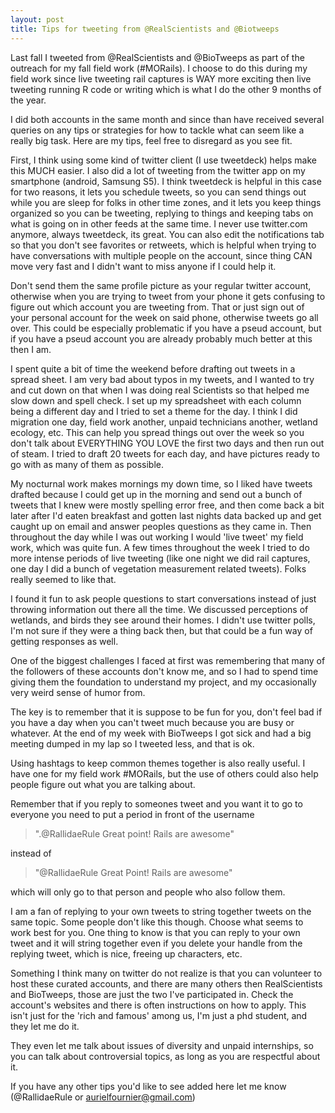 ```yaml
---
layout: post
title: Tips for tweeting from @RealScientists and @Biotweeps
---
```

Last fall I tweeted from @RealScientists and @BioTweeps as part of the outreach for my fall field work (#MORails). I choose to do this during my field work since live tweeting rail captures is WAY more exciting then live tweeting running R code or writing which is what I do the other 9 months of the year. 

I did both accounts in the same month and since than have received several queries on any tips or strategies for how to tackle what can seem like a really big task. Here are my tips, feel free to disregard as you see fit. 

First, I think using some kind of twitter client (I use tweetdeck) helps make this MUCH easier. I also did a lot of tweeting from the twitter app on my smartphone (android, Samsung S5). I think tweetdeck is helpful in this case for two reasons, it lets you schedule tweets, so you can send things out while you are sleep for folks in other time zones, and it lets you keep things organized so you can be tweeting, replying to things and keeping tabs on what is going on in other feeds at the same time. I never use twitter.com anymore, always tweetdeck, its great. You can also edit the notifications tab so that you don't see favorites or retweets, which is helpful when trying to have conversations with multiple people on the account, since thing CAN move very fast and I didn't want to miss anyone if I could help it. 

Don't send them the same profile picture as your regular twitter account, otherwise when you are trying to tweet from your phone it gets confusing to figure out which account you are tweeting from. That or just sign out of your personal account for the week on said phone, otherwise tweets go all over. This could be especially problematic if you have a pseud account, but if you have a pseud account you are already probably much better at this then I am. 

I spent quite a bit of time the weekend before drafting out tweets in a spread sheet. I am very bad about typos in my tweets, and I wanted to try and cut down on that when I was doing real Scientists so that helped me slow down and spell check. I set up my spreadsheet with each column being a different day and I tried to set a theme for the day. I think I did migration one day, field work another, unpaid technicians another, wetland ecology, etc. This can help you spread things out over the week so you don't talk about EVERYTHING YOU LOVE the first two days and then run out of steam. I tried to draft 20 tweets for each day, and have pictures ready to go with as many of them as possible. 

My nocturnal work makes mornings my down time, so I liked have tweets drafted because I could get up in the morning and send out a bunch of tweets that I knew were mostly spelling error free, and then come back a bit later after I'd eaten breakfast and gotten last nights data backed up and get caught up on email and answer peoples questions as they came in.  Then throughout the day while I was out working I would 'live tweet' my field work, which was quite fun. A few times throughout the week I tried to do more intense periods of live tweeting (like one night we did rail captures, one day I did a bunch of vegetation measurement related tweets). Folks really seemed to like that. 

I found it fun to ask people questions to start conversations instead of just throwing information out there all the time. We discussed perceptions of wetlands, and birds they see around their homes. I didn't use twitter polls, I'm not sure if they were a thing back then, but that could be a fun way of getting responses as well. 

One of the biggest challenges I faced at first was remembering that many of the followers of these accounts don't know me, and so I had to spend time giving them the foundation to understand my project, and my occasionally very weird sense of humor from. 

The key is to remember that it is suppose to be fun for you, don't feel bad if you have a day when you can't tweet much because you are busy or whatever. At the end of my week with BioTweeps I got sick and had a big meeting dumped in my lap so I tweeted less, and that is ok. 

Using hashtags to keep common themes together is also really useful. I have one for my field work #MORails, but the use of others could also help people figure out what you are talking about. 

Remember that if you reply to someones tweet and you want it to go to everyone you need to put a period in front of the username 

> ".@RallidaeRule Great point! Rails are awesome"

instead of 

> "@RallidaeRule Great Point! Rails are awesome" 

which will only go to that person and people who also follow them. 

I am a fan of replying to your own tweets to string together tweets on the same topic. Some people don't like this though. Choose what seems to work best for you. One thing to know is that you can reply to your own tweet and it will string together even if you delete your handle from the replying tweet, which is nice, freeing up characters, etc. 

Something I think many on twitter do not realize is that you can volunteer to host these curated accounts, and there are many others then RealScientists and BioTweeps, those are just the two I've participated in. Check the account's websites and there is often instructions on how to apply. This isn't just for the 'rich and famous' among us, I'm just a phd student, and they let me do it. 

They even let me talk about issues of diversity and unpaid internships, so you can talk about controversial topics, as long as you are respectful about it. 

If you have any other tips you'd like to see added here let me know (@RallidaeRule or aurielfournier@gmail.com)
